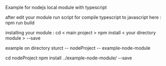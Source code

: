 
Example for nodejs local module with typescript

after edit your module run script for compile typescript to javascript here :
  npm run build


installing your module :
  cd < main project >
  npm install < your directory module > --save

example on directory sturct
   -- nodeProject
   -- example-node-module
   
   cd nodeProject
   npm install ../example-node-module/ --save

